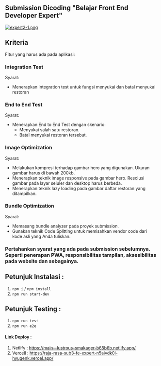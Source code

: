 ## Submission Dicoding "Belajar Front End Developer Expert" 

[![expert2-1.png](https://i.postimg.cc/9Q2H0S5g/rajarasaaa.png)](https://postimg.cc/GHX5SXpv)


## Kriteria
Fitur yang harus ada pada aplikasi:

### Integration Test
Syarat:
- Menerapkan integration test untuk fungsi menyukai dan batal menyukai restoran

### End to End Test
Syarat:
- Menerapkan End to End Test dengan skenario:
  - Menyukai salah satu restoran.
  - Batal menyukai restoran tersebut.
 
### Image Optimization
Syarat:
- Melakukan kompresi terhadap gambar hero yang digunakan. Ukuran gambar harus di bawah 200kb.
- Menerapkan teknik image responsive pada gambar hero. Resolusi gambar pada layar seluler dan desktop harus berbeda.
- Menerapkan teknik lazy loading pada gambar daftar restoran yang ditampilkan.

### Bundle Optimization
Syarat:
- Memasang bundle analyzer pada proyek submission.
- Gunakan teknik Code Splitting untuk memisahkan vendor code dari kode asli yang Anda tuliskan.

### Pertahankan syarat yang ada pada submission sebelumnya. Seperti penerapan PWA, responsibilitas tampilan,  aksesibilitas pada website dan sebagainya.



## Petunjuk Instalasi :
1. `npm i` / `npm install`
2. `npm run start-dev`

## Petunjuk Testing :
1. `npm run test`
2. `npm run e2e`


#### Link Deploy :
1. Netlify : https://main--lustrous-smakager-b65b6b.netlify.app/
2. Vercell : https://raja-rasa-sub3-fe-expert-n5aivdk0i-hyugenk.vercel.app/ 
